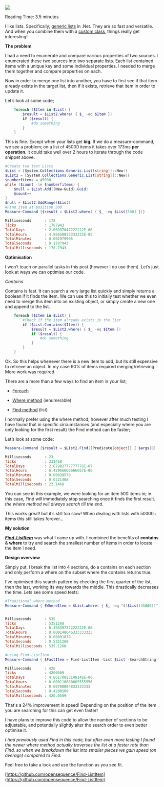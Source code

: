 ![](https://66.media.tumblr.com/c72bcb768d9d829df7093cf53e9c0e72/b314fbcc42eee6b7-83/s540x810/3205e8909dde821d61b2f18a2d0e64c3e473ddfb.png)

Reading Time: 3.5 minutes


I like lists. Specifically, [generic lists](https://docs.microsoft.com/en-us/dotnet/api/system.collections.generic.list-1?view=netcore-3.0)
in .Net. They are so fast and versatile. And when you combine them with a
[custom class](https://docs.microsoft.com/en-us/powershell/module/microsoft.powershell.core/about/about_classes?view=powershell-5.1), things really get interesting!

**The problem**

I had a need to enumerate and compare various properties of two sources. I
enumerated these two sources into two separate lists. Each list contained items
with a unique key and some individual properties. I needed to merge them
together and compare properties on each.

Now in order to merge one list into another, you have to first see if that
item already exists in the target list, then if it exists, retrieve that item in order to update it.

Let’s look at some code;
``` powershell
    foreach ($Item in $List) {
        $result = $List2.where( { $_ -eq $Item })
        if ($result) {
            #do something
        }
    }
```

This is fine. Except when your lists get **big**. If we do a measure-command,
we see a problem; on a list of 45000 items it takes over 173ms **per operation**. it could take well over 2 hours to iterate through the code snippet above.

``` powershell
#Create two test Lists
$List = [System.Collections.Generic.List[string]]::New()
$List2 = [System.Collections.Generic.List[string]]::New()
$numberfitems = 45000
while ($count -le $numberfitems) {
    $null = $List.Add((New-Guid).Guid)
    $count++
}
$null = $List2.AddRange($List)
#Find item at position 500
Measure-Command {$result = $List2.where( { $_ -eq $List[500] })}

Milliseconds      : 178
Ticks             : 1787943
TotalDays         : 2.06937847222222E-06
TotalHours        : 4.96650833333333E-05
TotalMinutes      : 0.002979905
TotalSeconds      : 0.1787943
TotalMilliseconds : 178.7943
```

**Optimisation**

I won’t touch on parallel tasks in this post (however I do use them). Let’s
just look at ways we can optimise our code.

_Contains_

Contains is fast. It can search a very large list quickly and simply returns
a boolean if it finds the item. We can use this to initially test whether we
even need to merge this item into an existing object, or simply create a new
one and append to the list.
``` powershell
    foreach ($Item in $List) {
        #Check if the item already exists in the list
        if ($List.Contains($Item)) {
            $result = $List2.where( { $_ -eq $Item })
            if ($result) {
                #do something
            }
        }
    }
```

Ok. So this helps whenever there is a new item to add, but its still
expensive to retrieve an object. In my case 90% of items required merging/retrieving. More
work was required.

There are a more than a few ways to find an item in your list;

* [Foreach](https://docs.microsoft.com/en-us/powershell/module/microsoft.powershell.core/about/about_foreach?view=powershell-6)

* [Where method](https://docs.microsoft.com/en-us/dotnet/api/system.linq.enumerable.where?view=netframework-4.8) (ienumerable)

* [Find method](https://docs.microsoft.com/en-us/dotnet/api/system.collections.generic.list-1.find?view=netframework-4.8) (list)

I normally prefer using the where method, however after much testing I
have found that in specific circumstances (and especially where you are only looking for the first result) the Find method can be faster;

Let’s look at some code:

``` powershell
Measure-Command {$result = $List2.Find([Predicate[object]] { $args[0] -eq $List[500] })}

Milliseconds      : 23
Ticks             : 231468
TotalDays         : 2.67902777777778E-07
TotalHours        : 6.42966666666667E-06
TotalMinutes      : 0.00038578
TotalSeconds      : 0.0231468
TotalMilliseconds : 23.1468
```
You can see in this example, we were looking for an item 500 items in; in this case, Find will immediately stop searching once it finds the first result. _the where method will always search till the end_.

This works great! but it’s still too slow! When dealing with lists with
50000+ items this still takes forever...

**My solution**

[**_Find-ListItem_**](https://github.com/opensequence/Find-ListItem) was what I came up with. I combined
the benefits of **contains** &amp; **where** to try and search the
smallest number of items in order to locate the item I need.

**Design overview**

Simply put, I break the list into 4 sections, do a contains on each section and only perform a where on the subset where the contains returns true.

I've optimised this search pattern by checking the first quarter of the list, then the last,
working its way towards the middle. This drastically decreases the
time. Lets see some speed tests:

``` powershell
#Traditional where method
Measure-Command { $WhereItem = $List.where( { $_ -eq "$($List[45000])" }) }


Milliseconds      : 535
Ticks             : 5351268
TotalDays         : 6.19359722222222E-06
TotalHours        : 0.000148646333333333
TotalMinutes      : 0.00891878
TotalSeconds      : 0.5351268
TotalMilliseconds : 535.1268

#using Find-ListItem
Measure-Command { $FastItem = Find-ListItem -List $List -SearchString "$($List[45000])" }

Milliseconds      : 420
Ticks             : 4200509
TotalDays         : 4.86170023148148E-06
TotalHours        : 0.000116680805555556
TotalMinutes      : 0.00700084833333333
TotalSeconds      : 0.4200509
TotalMilliseconds : 420.0509


```

That's a 24% improvement in speed! Depending on the position of the item you are searching for this can get even faster!

I have plans to improve this code to allow the number of sections to be
adjustable, and potentially slightly alter the search order to even better
optimise it.

_I had previously used Find in this code, but after even more testing I found the newer where method actually traverses the list at a faster rate than Find, so when we breakdown the list into smaller pieces we gain speed (on average) compared to Find._

Feel free to take a look and use the function as you see fit.

[https://github.com/opensequence/Find-ListItem](https://github.com/opensequence/Find-ListItem)